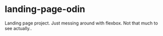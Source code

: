 # landing-page-odin
Landing page project.
 Just messing around with flexbox.
 Not that much to see actually..

